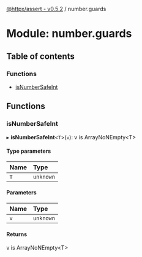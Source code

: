 [@httpx/assert - v0.5.2](../README.md) / number.guards

# Module: number.guards

## Table of contents

### Functions

- [isNumberSafeInt](number_guards.md#isnumbersafeint)

## Functions

### isNumberSafeInt

▸ **isNumberSafeInt**\<`T`\>(`v`): v is ArrayNoNEmpty\<T\>

#### Type parameters

| Name | Type |
| :------ | :------ |
| `T` | `unknown` |

#### Parameters

| Name | Type |
| :------ | :------ |
| `v` | `unknown` |

#### Returns

v is ArrayNoNEmpty\<T\>

